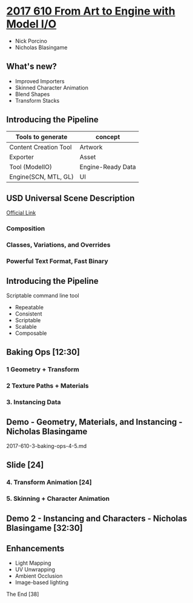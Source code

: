 
# [2017 610 From Art to Engine with Model I/O](https://developer.apple.com/videos/play/wwdc2017/610/)

* Nick Porcino
* Nicholas Blasingame

## What's new?

* Improved Importers
* Skinned Character Animation
* Blend Shapes
* Transform Stacks

## Introducing the Pipeline

Tools to generate|concept
--|--
Content Creation Tool|Artwork
Exporter|Asset
Tool (ModelIO)| Engine-Ready Data
Engine(SCN, MTL, GL)| UI


## USD Universal Scene Description

[Official Link](https://graphics.pixar.com/usd/docs/index.html)

### Composition

### Classes, Variations, and Overrides

### Powerful Text Format, Fast Binary


## Introducing the Pipeline

Scriptable command line tool

* Repeatable
* Consistent
* Scriptable
* Scalable
* Composable

## Baking Ops [12:30]


### 1 Geometry + Transform


### 2 Texture Paths + Materials


### 3. Instancing Data

## Demo - Geometry, Materials, and Instancing -  Nicholas Blasingame



2017-610-3-baking-ops-4-5.md

## Slide [24]

### 4. Transform Animation [24]


### 5. Skinning + Character Animation

## Demo 2 - Instancing and Characters -  Nicholas Blasingame [32:30]


## Enhancements

* Light Mapping
* UV Unwrapping
* Ambient Occlusion
* Image-based lighting

The End [38]
